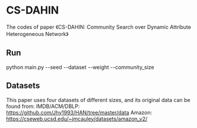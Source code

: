 # CS-DAHIN
The codes of paper 《CS-DAHIN: Community Search over Dynamic Attribute Heterogeneous Network》

## Run
python main.py --seed <random seed> --dataset <dataset name> --weight <preference weight> --community_size <community size>

## Datasets
This paper uses four datasets of different sizes, and its original data can be found from:
IMDB/ACM/DBLP: https://github.com/Jhy1993/HAN/tree/master/data
Amazon: https://cseweb.ucsd.edu/~jmcauley/datasets/amazon_v2/
